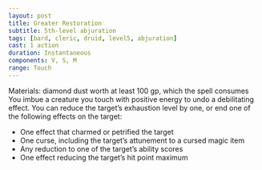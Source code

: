 ```yaml
---
layout: post
title: Greater Restoration
subtitle: 5th-level abjuration
tags: [bard, cleric, druid, level5, abjuration]
cast: 1 action
duration: Instantaneous
components: V, S, M
range: Touch
---
```

Materials: diamond dust worth at least 100 gp, which the spell consumes
You imbue a creature you touch with positive energy to undo a debilitating effect. You can reduce the target’s exhaustion level by one, or end one of the following effects on the target:

* One effect that charmed or petrified the target
* One curse, including the target’s attunement to a cursed magic item
* Any reduction to one of the target’s ability scores
* One effect reducing the target’s hit point maximum